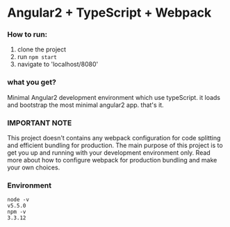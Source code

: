 # Angular2 + TypeScript + Webpack

### How to run:
1. clone the project
2. run `npm start`
3. navigate to 'localhost/8080'

### what you get?
Minimal Angular2 development environment which use typeScript.
it loads and bootstrap the most minimal angular2 app. that's it. 
  

### IMPORTANT NOTE
This project doesn't contains any webpack configuration for code splitting and efficient bundling
for production.
The main purpose of this project is to get you up and running with your development environment only.
Read more about how to configure webpack for production bundling and make your own choices.

### Environment
```
node -v
v5.5.0
npm -v
3.3.12
```